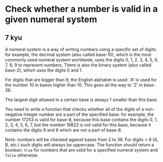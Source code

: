 # Check whether a number is valid in a given numeral system
## 7 kyu

A numeral system is a way of writing numbers using a specific set of digits: for example, the decimal system (also called base-10), which is the most commonly used numeral system worldwide, uses the digits 0, 1, 2, 3, 4, 5, 6, 7, 8, 9 to represent numbers. There is also the binary system (also called base-2), which uses the digits 0 and 1.

For digits that are bigger than 9, the English alphabet is used: 'A' is used for the number 10 in bases higher than 10. This goes all the way to 'Z' in base-36.

The largest digit allowed in a certain base is always 1 smaller than this base.

You need to write a function that checks whether all of the digits of a non-negative integer number are a part of the specified base: for example, the number 17253 is valid for base-8, because this base contains the digits 0, 1, 2, 3, 4, 5, 6, 7, but the number 19823 is not valid for this base, because it contains the digits 9 and 8 which are not a part of base-8.

Note: numbers will be checked against bases from 2 to 36. For digits > 9 (A, B, etc.) such digits will always be uppercase. The function should return a boolean: `true` for numbers that are valid for a specified numeral system and `false` otherwise.
